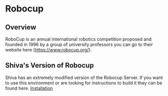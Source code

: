 # Robocup

## Overview

RoboCup is an annual international robotics competition proposed and founded in 1996 by a group of university professors you can go to their website here (https://www.robocup.org/). 

## Shiva's Version of Robocup

Shiva has an extremely modified version of the Robocup Server. If you want to use this environment or are looking for instructions to build it they can be found here. [Installation](./Getting-Started-Installation.md)

